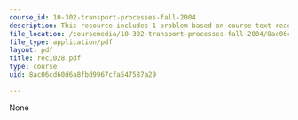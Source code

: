 ```yaml
---
course_id: 10-302-transport-processes-fall-2004
description: This resource includes 1 problem based on course text reading.
file_location: /coursemedia/10-302-transport-processes-fall-2004/8ac06cd60d6a8fbd9967cfa547587a29_rec1028.pdf
file_type: application/pdf
layout: pdf
title: rec1028.pdf
type: course
uid: 8ac06cd60d6a8fbd9967cfa547587a29

---
```

None